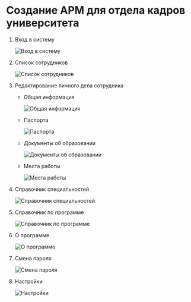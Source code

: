# Создание АРМ для отдела кадров университета
1. Вход в систему

   ![Вход в систему](/README_Images/4.png)
3. Список сотрудников

   ![Список сотрудников](/README_Images/1.png)
5. Редактирование личного дела сотрудника
   - Общая информация

     ![Общая информация](/README_Images/5.png)
   - Паспорта

     ![Паспорта](/README_Images/6.png)
   - Документы об образовании

     ![Документы об образовании](/README_Images/7.png)
   - Места работы

     ![Места работы](/README_Images/8.png)
6. Справочник специальностей

   ![Справочник специальностей](/README_Images/9.png)
8. Справочник по программе

   ![Справочник по программе](/README_Images/2.png)
10. О программе

    ![О программе](/README_Images/10.png)
12. Смена пароля

    ![Смена пароля](/README_Images/3.png)
14. Настройки

    ![Настройки](/README_Images/11.png)
